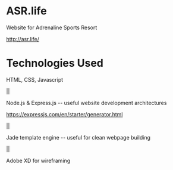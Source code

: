 # ASR.life
Website for Adrenaline Sports Resort

http://asr.life/

# Technologies Used
HTML, CSS, Javascript

||

Node.js & Express.js -- useful website development architectures

https://expressjs.com/en/starter/generator.html

||

Jade template engine -- useful for clean webpage building

|| 

Adobe XD for wireframing